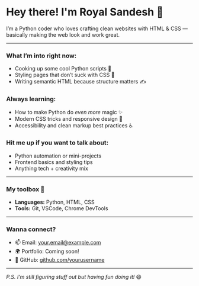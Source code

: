 # Hey there! I'm Royal Sandesh 👋

I’m a Python coder who loves crafting clean websites with HTML & CSS — basically making the web look and work great.  

---

### What I’m into right now:
- Cooking up some cool Python scripts 🐍  
- Styling pages that don’t suck with CSS 🎨  
- Writing semantic HTML because structure matters ✍️  

### Always learning:
- How to make Python do *even more* magic ✨  
- Modern CSS tricks and responsive design 📱  
- Accessibility and clean markup best practices ♿️  

### Hit me up if you want to talk about:
- Python automation or mini-projects  
- Frontend basics and styling tips  
- Anything tech + creativity mix  

---

### My toolbox 🔧  
- **Languages:** Python, HTML, CSS  
- **Tools:** Git, VSCode, Chrome DevTools  

---

### Wanna connect?  
- 📫 Email: your.email@example.com  
- 🌍 Portfolio: Coming soon!  
- 👾 GitHub: [github.com/yourusername](https://github.com/yourusername)

---

_P.S. I’m still figuring stuff out but having fun doing it!_ 😄
